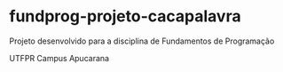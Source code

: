 # fundprog-projeto-cacapalavra

Projeto desenvolvido para a disciplina de Fundamentos de Programação

UTFPR Campus Apucarana
